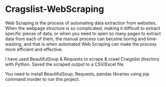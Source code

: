 # Cragslist-WebScraping

Web Scraping is the process of automating data extraction from websites. When the webpage structure is so complicated, making it difficult to extract specific pieces of data, or when you need to open so many pages to extract data from each of them, the manual process can become boring and time-wasting, and that is when automated Web Scraping can make the process more efficient and effective.

I have used BeautifulSoup & Requests to scrape & crawl Craigslist directory with Python. Saved the scraped output to a CSV/Excel file.

You need to install BeautifulSoup, Requests, pandas libraries using pip command inorder to run this project.
